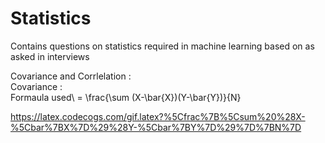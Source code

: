 # Statistics
Contains questions on statistics required in machine learning based on as asked in interviews


Covariance and Corrlelation :\
Covariance :\
Formaula used\ = \frac{\sum (X-\bar{X})(Y-\bar{Y})}{N}


https://latex.codecogs.com/gif.latex?%5Cfrac%7B%5Csum%20%28X-%5Cbar%7BX%7D%29%28Y-%5Cbar%7BY%7D%29%7D%7BN%7D
 




